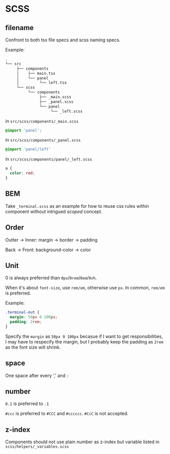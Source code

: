 # SCSS

## filename

Confront to both tsx file specs and scss naming specs.

Example:

```bash
.
└── src
     ├── components
     │    ├── main.tsx
     │    └── panel
     │         └── left.tsx
     └── scss
          └── components
               ├── _main.scss
               ├── _panel.scss
               └── panel
                    └── _left.scss
```

in `src/scss/components/_main.scss`

```scss
@import 'panel';
```

in `src/scss/components/_panel.scss`

```scss
@import 'panel/left'
```

in `src/scss/components/panel/_left.scss`

```scss
a {
  color: red;
}
```

## BEM

Take `_terminal.scss` as an example for how to reuse css rules within component without intrigued _scoped_ concept.

## Order

Outter -> Inner: margin -> border -> padding

Back -> Front: background-color -> color

## Unit

0 is always preferred than `0px`/`0rem`/`0em`/`0vh`.

When it's about `font-size`, use `rem/em`, otherwise use `px`. In common, `rem/em` is preferred.

Example:

```scss
.terminal-out {
  margin: 50px 0 100px;
  padding: 2rem;
}
```

Specify the `margin` as `50px 0 100px` becasue if I want to get responsibilities, I may have to respecify the margin, but I probably keep the padding as `2rem` as the font size will shrink.

## space

One space after every ',' and `:`

## number

`0.1` is preferred to `.1`

`#ccc` is preferred to `#CCC` and `#cccccc`. `#CcC` is not accepted.

## z-index

Components should not use plain number as z-index but variable listed in `scss/helpers/_variables.scss`
